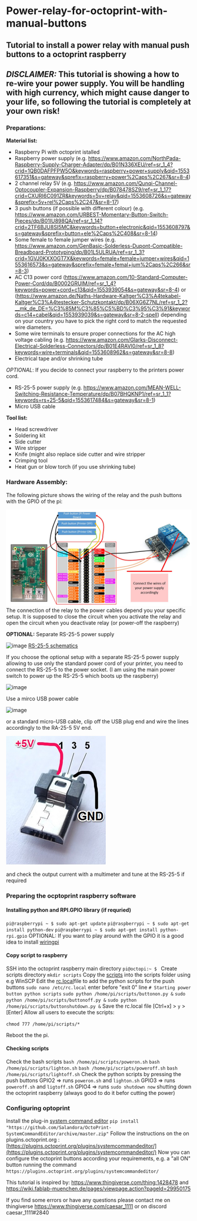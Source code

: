 # Power-relay-for-octoprint-with-manual-buttons
## Tutorial to install a power relay with manual push buttons to a octoprint raspberry
## ***DISCLAIMER:*** **This tutorial is showing a how to re-wire your power supply. You will be handling with high currency, which might cause danger to your life, so following the tutorial is completely at your own risk!**

### Preparations:
**Material list:**
-   Raspberry Pi with octoprint istalled
-   Raspberry power supply (e.g. https://www.amazon.com/NorthPada-Raspberry-Supply-Charger-Adapter/dp/B01N336XEU/ref=sr_1_4?crid=1QB0DAFPFPW5O&keywords=raspberry+power+supply&qid=1553617351&s=gateway&sprefix=raspberry+power%2Caps%2C267&sr=8-4)
-	2 channel relay 5V (e.g. https://www.amazon.com/Qunqi-Channel-Optocoupler-Expansion-Raspberry/dp/B078478SZ9/ref=sr_1_17?crid=CXURI6C091ZR&keywords=5v+relay&qid=1553608726&s=gateway&sprefix=5v+rel%2Caps%2C247&sr=8-17)
-	3 push buttons (if possible with different colour) (e.g. https://www.amazon.com/URBEST-Momentary-Button-Switch-Pieces/dp/B01IU898QA/ref=sr_1_14?crid=2TF6BJU8SI5MC&keywords=button+electronic&qid=1553608797&s=gateway&sprefix=button+ele%2Caps%2C408&sr=8-14)
-	Some female to female jumper wires (e.g. https://www.amazon.com/GenBasic-Solderless-Dupont-Compatible-Breadboard-Prototyping/dp/B01L5ULRUA/ref=sr_1_3?crid=1GVJ0KXXOGT7X&keywords=female+female+jumper+wires&qid=1553616573&s=gateway&sprefix=female+femal+jum%2Caps%2C266&sr=8-3) 
-	AC C13 power cord (https://www.amazon.com/10-Standard-Computer-Power-Cord/dp/B0002GRUIM/ref=sr_1_4?keywords=power+cord+c13&qid=1553939054&s=gateway&sr=8-4) or (https://www.amazon.de/Naths-Hardware-Kaltger%C3%A4tekabel-Kaltger%C3%A4testecker-Schutzkontakt/dp/B06XG6Z7NL/ref=sr_1_2?__mk_de_DE=%C3%85M%C3%85%C5%BD%C3%95%C3%91&keywords=c14+cabel&qid=1553939039&s=gateway&sr=8-2-spell) depending on your country you have to pick the right cord to match the requested wire diameters.
-	Some wire terminals to ensure proper connections for the AC high voltage cabling (e.g. https://www.amazon.com/Glarks-Disconnect-Electrical-Solderless-Connectors/dp/B01E4RAVI0/ref=sr_1_8?keywords=wire+terminals&qid=1553608962&s=gateway&sr=8-8)
-	Electrical tape and/or shrinking tube

*OPTIONAL*: 
If you decide to connect your raspberry to the printers power cord.
-	RS-25-5 power supply (e.g. https://www.amazon.com/MEAN-WELL-Switching-Resistance-Temperature/dp/B07BHQKNP1/ref=sr_1_1?keywords=rs+25-5&qid=1553617484&s=gateway&sr=8-1)
-	Micro USB cable

**Tool list:**
-	Head screwdriver
-	Soldering kit
-	Side cutter
-	Wire stripper
-	Knife (might also replace side cutter and wire stripper
-	Crimping tool
-	Heat gun or blow torch (if you use shrinking tube)

### Hardware Assembly:
The following picture shows the wiring of the relay and the push buttons with the GPIO of the pi:

![image](octoprint_relay_and_manual_push_button_wiring.jpg)
The connection of the relay to the power cables depend you your specific setup. It is supposed to close the circuit when you activate the relay and open the circuit when you deactivate relay (or power-off the raspberry)

**OPTIONAL:**
Separate RS-25-5 power supply

![image](https://asset.re-in.de/isa/160267/c1/-/de/1297288_RB_00_FB/Mean-Well-AC-DC-Netzteilbaustein-geschlossen-RS-25-5-5-V-DC-5A-25W.jpg?x=225&y=225&ex=225&ey=225&align=center)
[RS-25-5 schematics](https://media.it-tronics.de/Datasheets/Power_Supplies/MeanWell/RS-25.pdf)

If you choose the optional setup with a separate RS-25-5 power supply allowing to use only the standard power cord of your printer, you need to connect the RS-25-5 to the power socket. (I am using the main power switch to power up the RS-25-5 which boots up the raspberry)

![image](https://i.ebayimg.com/images/g/fxwAAOSw6GJaCS3G/s-l300.jpg)

Use a mirco USB power cable

![image](https://www.audiophonics.fr/20414-large_default/micro-usb-male-to-to-bare-wire-power-cable-raspberry-pi-22awg-20cm.jpg)

or a standard micro-USB cable, clip off the USB plug end and wire the lines accordingly to the RA-25-5 5V end.

![image](micro-usb-power-wiring.jpg)

and check the output current with a multimeter and tune at the RS-25-5 if required

### Preparing the ocptoprint raspberry software
#### Installing python and  RPI.GPIO library (if requried)
`pi@raspberrypi ~ $ sudo apt-get update`
`pi@raspberrypi ~ $ sudo apt-get install python-dev`
`pi@raspberrypi ~ $ sudo apt-get install python-rpi.gpio`
OPTIONAL: If you want to play around with the GPIO it is a good idea to install [wiringpi](http://wiringpi.com/the-gpio-utility/)

#### Copy script to raspberry
SSH into the octoprint raspberry main directory `pi@octopi:~ $ `
Create scripts directory `mkdir scripts`
Copy the [scripts](https://github.com/caesar1111/Power-relay-for-octoprint-with-manual-buttons/tree/master/scripts) into the scripts folder using e.g WinSCP
Edit the [rc.local](https://www.raspberrypi.org/documentation/linux/usage/rc-local.md)file to add the python scripts for the push buttons `sudo nano /etc/rc.local`
enter before "exit 0" line
`# Starting power button python scripts`
`sudo python /home/pi/scripts/buttonon.py &`
`sudo python /home/pi/scripts/buttonoff.py &`
`sudo python /home/pi/scripts/buttonshutdown.py &`
Save the rc.local file [Ctrl+x] > `y` > [Enter]
Allow all users to execute the scripts:

`chmod 777 /home/pi/scripts/*`

Reboot the the pi.

#### Checking scripts
Check the bash scripts
`bash /home/pi/scripts/poweron.sh`
`bash /home/pi/scripts/lighton.sh`
`bash /home/pi/scripts/poweroff.sh`
`bash /home/pi/scripts/lightoff.sh`
Check the python scripts by pressing the push buttons
GPIO2 => runs `poweron.sh` and `lighton.sh`
GPIO3 => runs `poweroff.sh` and `ligtoff.sh`
GPIO4 => runs `sudo shutdown now` shutting down the octoprint raspberry (always good to do it befor cutting the power)

### Configuring optoprint
Install the plug-in [system command editor](https://plugins.octoprint.org/plugins/systemcommandeditor/)
`pip install "https://github.com/Salandora/OctoPrint-SystemCommandEditor/archive/master.zip"`
Follow the instructions on the on plugins.octoprint.org : [https://plugins.octoprint.org/plugins/systemcommandeditor/](https://plugins.octoprint.org/plugins/systemcommandeditor/)
Now you can configure the octoprint buttons according your requirements, e.g. a "all ON" button running the command `https://plugins.octoprint.org/plugins/systemcommandeditor/`

This tutorial is inspired by: https://www.thingiverse.com/thing:1428478 and https://wiki.fablab-muenchen.de/pages/viewpage.action?pageId=29950175

If you find some errors or have any questions please contact me on thingiverse https://www.thingiverse.com/caesar_1111 or on discord caesar_1111#2840


